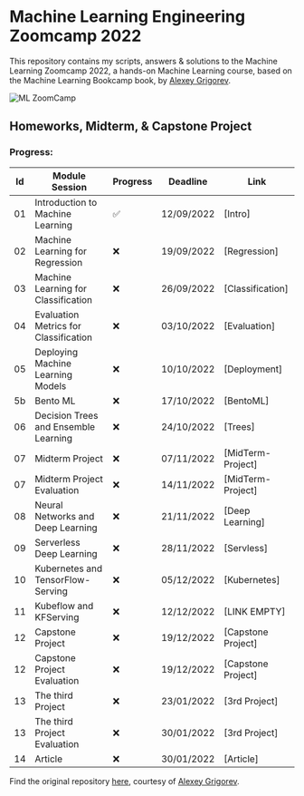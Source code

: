 # Machine Learning Engineering Zoomcamp 2022

This repository contains my scripts, answers & solutions to the Machine Learning Zoomcamp 2022, a hands-on 
Machine Learning course, based on the Machine Learning Bookcamp book, by [Alexey Grigorev](https://github.com/alexeygrigorev).

![ML ZoomCamp](https://github.com/alexeygrigorev/mlbookcamp-code/raw/master/images/zoomcamp.jpg)

## Homeworks, Midterm, & Capstone Project
### Progress:
| Id | Module Session                                | Progress | Deadline    | Link               | 
|----|-----------------------------------------------|-----|--------------|--------------------|
|01  | Introduction to Machine Learning              | :white_check_mark:   | 12/09/2022   | [Intro] |
|02  | Machine Learning for Regression               | :x: | 19/09/2022   | [Regression]|
|03  | Machine Learning for Classification           | :x: | 26/09/2022   | [Classification]|
|04  | Evaluation Metrics for Classification         | :x: | 03/10/2022   | [Evaluation]|
|05  | Deploying Machine Learning Models             | :x: | 10/10/2022   | [Deployment]|
|5b  | Bento ML                                      | :x: | 17/10/2022   | [BentoML]|
|06  | Decision Trees and Ensemble Learning          | :x: | 24/10/2022   | [Trees]|
|07  | Midterm Project                               | :x: | 07/11/2022   | [MidTerm-Project]|
|07  | Midterm Project Evaluation                    | :x: | 14/11/2022   | [MidTerm-Project]|
|08  | Neural Networks and Deep Learning             | :x: | 21/11/2022   | [Deep Learning]|
|09  | Serverless Deep Learning                      | :x: | 28/11/2022   | [Servless]|
|10  | Kubernetes and TensorFlow-Serving             | :x: | 05/12/2022   | [Kubernetes]|
|11  | Kubeflow and KFServing                        | :x: | 12/12/2022   | [LINK EMPTY]|
|12  | Capstone Project                              | :x: | 19/12/2022   | [Capstone Project]|
|12  | Capstone Project Evaluation                   | :x: | 19/12/2022   | [Capstone Project]|
|13  | The third Project                             | :x: | 23/01/2022   | [3rd Project]|
|13  | The third Project Evaluation                  | :x: | 30/01/2022   | [3rd Project]|
|14  | Article                                       | :x: | 30/01/2022   | [Article]|

Find the original repository [here](https://github.com/alexeygrigorev/mlbookcamp-code/tree/master/course-zoomcamp), courtesy of [Alexey Grigorev](https://github.com/alexeygrigorev).